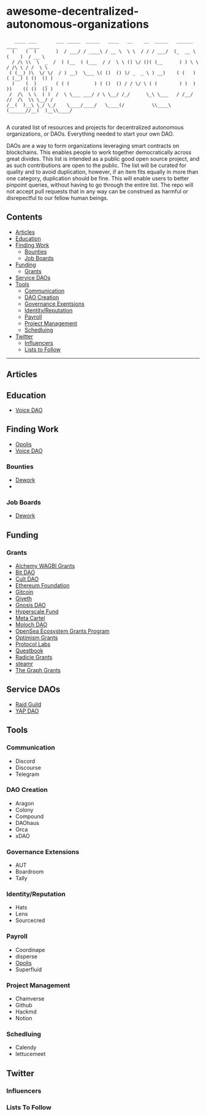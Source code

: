 # awesome-decentralized-autonomous-organizations

```
   ____ ___       ___ _____  _____   ____   __    __  _____   ______    ____    ____    
  (    (  (       )  / ___/ / ____\ / __ \  \ \  / / / ___/  (_  __ \  (    )  / __ \   
  / /\ \\  \  _  /  ( (__  ( (___  / /  \ \ () \/ ()( (__      ) ) \ \ / /\ \ / /  \ \  
 ( (__) )\  \/ \/  / ) __)  \___ \( ()  () )/ _  _ \ ) __)    ( (   ) ( (__) ( ()  () ) 
  )    (  )   _   ( ( (         ) ( ()  () / / \/ \ ( (        ) )  ) ))    (( ()  () ) 
 /  /\  \ \  ( )  /  \ \___ ___/ / \ \__/ /_/      \_\ \___   / /__/ //  /\  \\ \__/ /  
/__(  )__\ \_/ \_/    \____/____/   \____(/          \\____\ (______//__(  )__\\____/   
                                                                                        
```

A curated list of resources and projects for decentralized autonomous organizations, or DAOs. Everything needed to start your own DAO.

DAOs are a way to form organizations leveraging smart contracts on blockchains. This enables people to work together democratically across great divides.
This list is intended as a public good open source project, and as such contributions are open to the public. The list will be curated for quality and to avoid duplication, however, if an item fits equally in more than one category, duplication should be fine. This will enable users to better pinpoint queries, without having to go through the entire list. The repo will not accept pull requests that in any way can be construed as harmful or disrepectful to our fellow human beings.

## Contents

- [Articles](https://github.com/boilerrat/awesome-decentralized-autonomous-organizations#articles)
- [Education](https://github.com/boilerrat/awesome-decentralized-autonomous-organizations#education) 
- [Finding Work](https://github.com/boilerrat/awesome-decentralized-autonomous-organizations#finding-work)
  - [Bounties](https://github.com/boilerrat/awesome-decentralized-autonomous-organizations#bounties)
  - [Job Boards](https://github.com/boilerrat/awesome-decentralized-autonomous-organizations#job-boards)
- [Funding](https://github.com/boilerrat/awesome-decentralized-autonomous-organizations#funding)
  - [Grants](https://github.com/boilerrat/awesome-decentralized-autonomous-organizations#grants) 
- [Service DAOs](https://github.com/boilerrat/awesome-decentralized-autonomous-organizations#service-daos)
- [Tools](https://github.com/boilerrat/awesome-decentralized-autonomous-organizations#tools)
  - [Communication](https://github.com/boilerrat/awesome-decentralized-autonomous-organizations#communication)
  - [DAO Creation](https://github.com/boilerrat/awesome-decentralized-autonomous-organizations#dao-creation)
  - [Governance Exentsions](https://github.com/boilerrat/awesome-decentralized-autonomous-organizations#governance-extensions)
  - [Identity/Reputation](https://github.com/boilerrat/awesome-decentralized-autonomous-organizations#identityreputation)
  - [Payroll](https://github.com/boilerrat/awesome-decentralized-autonomous-organizations#payroll)
  - [Project Management](https://github.com/boilerrat/awesome-decentralized-autonomous-organizations#project-management)
  - [Schedluing](https://github.com/boilerrat/awesome-decentralized-autonomous-organizations#project-management)
- [Twitter](https://github.com/boilerrat/awesome-decentralized-autonomous-organizations#twitter) 
  - [Influencers](https://github.com/boilerrat/awesome-decentralized-autonomous-organizations#influencers)
  - [Lists to Follow](https://github.com/boilerrat/awesome-decentralized-autonomous-organizations#lists-to-follow)

---

## Articles


## Education

- [Voice DAO](https://www.voicedao.fun/)

## Finding Work

- [Opolis](https://opolis.co/)
- [Voice DAO](https://www.voicedao.fun/)

### Bounties

- [Dework](https://dework.xyz/)
- 
### Job Boards

- [Dework](https://dework.xyz/)

## Funding

### Grants

- [Alchemy WAGBI Grants](https://www.alchemy.com/developer-grant-program)
- [Bit DAO](https://www.bitdao.io/)
- [Cult DAO](https://cultdao.io/)
- [Ethereum Foundation](https://ethereum.org/en/community/grants/)
- [Gitcoin](https://gitcoin.co/)
- [Giveth](https://giveth.io/)
- [Gnosis DAO](https://forum.gnosis.io/t/readme-gnosisdao-governance-process/736)
- [Hyperscale Fund](https://www.hyperscalefund.com/)
- [Meta Cartel](https://www.metacartel.org/grants)
- [Moloch DAO](https://molochdao.com/)
- [OpenSea Ecosystem Grants Program](https://airtable.com/shrC6zgCb3lZo51as)
- [Optimism Grants](https://gov.optimism.io/c/proposals/38)
- [Protocol Labs](https://protocol.ai/)
- [Questbook](https://t.co/f7O4zCHFqc)
- [Radicle Grants](https://radicle.mirror.xyz/7RDTvdxABVndpZge9VT09Ku5JXD8lCCCpLRRZaVrtJU)
- [steamr](https://streamr.network/fund/)
- [The Graph Grants](https://www.notion.so/The-Graph-Foundation-e822e66d7b614fdd899a647f5db51a68)


## Service DAOs

- [Raid Guild](https://www.raidguild.org/)
- [YAP DAO](https://www.yapdao.xyz/)

## Tools

### Communication

- Discord
- Discourse
- Telegram


### DAO Creation

- Aragon
- Colony
- Compound
- DAOhaus
- Orca
- xDAO

### Governance Extensions

- AUT
- Boardroom
- Tally

### Identity/Reputation

- Hats
- Lens
- Sourcecred

### Payroll

- Coordinape
- disperse
- [Opolis](https://opolis.co/)
- Superfluid

### Project Management

- Chamverse
- Github
- Hackmd
- Notion

### Schedluing

- Calendy
- lettucemeet

## Twitter

### Influencers

### Lists To Follow



